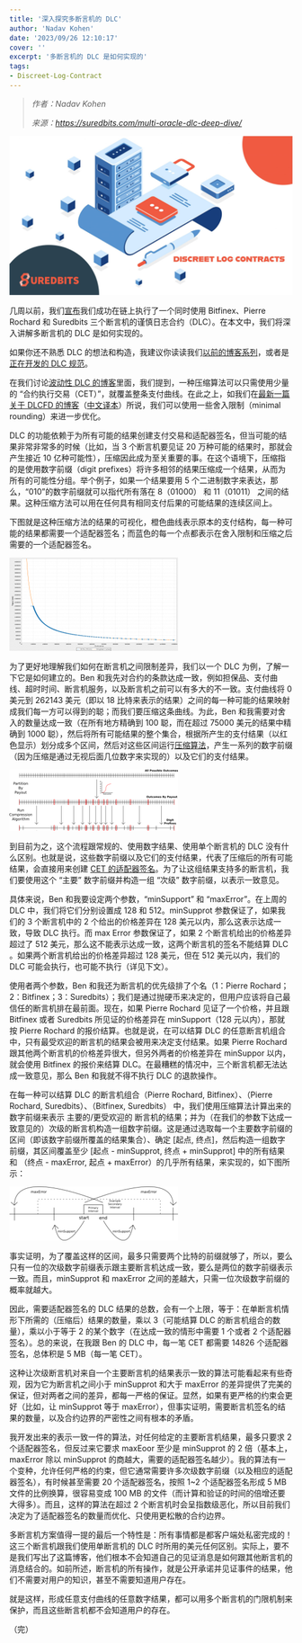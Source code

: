 ```yaml
---
title: '深入探究多断言机的 DLC'
author: 'Nadav Kohen'
date: '2023/09/26 12:10:17'
cover: ''
excerpt: '多断言机的 DLC 是如何实现的'
tags:
- Discreet-Log-Contract
---
```



> *作者：Nadav Kohen*
> 
> *来源：<https://suredbits.com/multi-oracle-dlc-deep-dive/>*



![Discreet Log Contracts](../images/multi-oracle-dlc-deep-dive/Discreet-Log-Contracts_1200x675-scaled.jpg)

几周以前，我们[宣布](https://suredbits.com/settlement-of-first-multi-oracle-dlc/)我们成功在链上执行了一个同时使用 Bitfinex、Pierre Rochard 和 Suredbits 三个断言机的谨慎日志合约（DLC）。在本文中，我们将深入讲解多断言机的 DLC 是如何实现的。

如果你还不熟悉 DLC 的想法和构造，我建议你读读我们[以前的博客系列](https://suredbits.com/discreet-log-contracts-part-2-how-they-work-adaptor-version/)，或者是[正在开发的 DLC 规范](https://github.com/discreetlogcontracts/dlcspecs)。

在我们讨论[波动性 DLC 的博客](https://suredbits.com/settlement-of-volatility-dlc/)里面，我们提到，一种压缩算法可以只需使用少量的 “合约执行交易（CET）”，就覆盖整条支付曲线。在此之上，如我们在[最新一篇关于 DLCFD 的博客](https://suredbits.com/settlement-of-dlcfd/)（[中文译本](https://www.btcstudy.org/2022/08/07/settlement-of-dlcfd/)）所说，我们可以使用一些舍入限制（minimal rounding）来进一步优化。

DLC 的功能依赖于为所有可能的结果创建支付交易和适配器签名，但当可能的结果非常非常多的时候（比如，当 3 个断言机要见证 20 万种可能的结果时，那就会产生接近 10 亿种可能性），压缩因此成为至关重要的事。在这个语境下，压缩指的是使用数字前缀（digit prefixes）将许多相邻的结果压缩成一个结果，从而为所有的可能性分组。举个例子，如果一个结果要用 5 个二进制数字来表达，那么，“010”的数字前缀就可以指代所有落在 8（01000） 和 11（01011） 之间的结果。这种压缩方法可以用在任何具有相同支付后果的可能结果的连续区间上。

下图就是这种压缩方法的结果的可视化，橙色曲线表示原本的支付结构，每一种可能的结果都需要一个适配器签名；而蓝色的每一个点都表示在舍入限制和压缩之后需要的一个适配器签名。

![img](../images/multi-oracle-dlc-deep-dive/CFD3-300x166.png)

为了更好地理解我们如何在断言机之间限制差异，我们以一个 DLC 为例，了解一下它是如何建立的。Ben 和我先对合约的条款达成一致，例如担保品、支付曲线、超时时间、断言机服务，以及断言机之前可以有多大的不一致。支付曲线将 0 美元到 262143 美元（即以 18 比特来表示的结果）之间的每一种可能的结果映射成我们每一方可以得到的聪；而我们要压缩这条曲线。为此，Ben 和我需要对舍入的数量达成一致（在所有地方精确到 100 聪，而在超过 75000 美元的结果中精确到 1000 聪），然后将所有可能结果的整个集合，根据所产生的支付结果（以红色显示）划分成多个区间，然后对这些区间运行[压缩算法](https://github.com/discreetlogcontracts/dlcspecs/blob/898e81a23c30ac4bc66209b20697e76e4a1da7bd/CETCompression.md)，产生一系列的数字前缀（因为压缩是通过无视后面几位数字来实现的）以及它们的支付结果。

![img](../images/multi-oracle-dlc-deep-dive/DLCCompressionTopOnly-300x109.png)

到目前为之，这个流程跟常规的、使用数字结果、使用单个断言机的 DLC 没有什么区别。也就是说，这些数字前缀以及它们的支付结果，代表了压缩后的所有可能结果，会直接用来创建 [CET 的适配器签名](https://suredbits.com/discreet-log-contracts-part-2-how-they-work-adaptor-version/)。为了让这组结果支持多的断言机，我们要使用这个 “主要” 数字前缀并构造一组 “次级” 数字前缀，以表示一致意见。

具体来说，Ben 和我要设定两个参数，“minSupport” 和 “maxError”。在上周的 DLC 中，我们将它们分别设置成 128 和 512。minSupprot 参数保证了，如果我们的 3 个断言机中的 2 个给出的价格差异在 128 美元以内，那么这表示达成一致，导致 DLC 执行。而 max Error 参数保证了，如果 2 个断言机给出的价格差异超过了 512 美元，那么这不能表示达成一致，这两个断言机的签名不能结算 DLC 。如果两个断言机给出的价格差异超过 128 美元，但在 512 美元以内，我们的 DLC 可能会执行，也可能不执行（详见下文）。

使用者两个参数，Ben 和我还为断言机的优先级排了个名（1：Pierre Rochard；2：Bitfinex；3：Suredbits）；我们是通过抛硬币来决定的，但用户应该将自己最信任的断言机排在最前面。现在，如果 Pierre Rochard 见证了一个价格，并且跟 Bitfinex 或者 Suredbits 所见证的价格差异在 minSupport（128 元以内），那就按 Pierre Rochard 的报价结算。也就是说，在可以结算 DLC 的任意断言机组合中，只有最受欢迎的断言机的结果会被用来决定支付结果。如果 Pierre Rochard 跟其他两个断言机的价格差异很大，但另外两者的价格差异在 minSuppor 以内，就会使用 Bitfinex 的报价来结算 DLC。在最糟糕的情况中，三个断言机都无法达成一致意见，那么 Ben 和我就不得不执行 DLC 的退款操作。

在每一种可以结算 DLC 的断言机组合（Pierre Rochard, Bitfinex）、（Pierre Rochard, Suredbits）、（Bitfinex, Suredbits） 中，我们使用压缩算法计算出来的数字前缀来表示 主要的/更受欢迎的 断言机的结果；并为（在我们的参数下达成一致意见的）次级的断言机构造一组数字前缀。这是通过选取每一个主要数字前缀的区间（即该数字前缀所覆盖的结果集合）、确定 [起点, 终点]，然后构造一组数字前缀，其区间覆盖至少 [起点 - minSupprot, 终点 + minSupprot] 中的所有结果和 （终点 - maxError, 起点 + maxError）的几乎所有结果，来实现的，如下图所示：

![img](../images/multi-oracle-dlc-deep-dive/SecondaryDLCOracle-300x96.png)

事实证明，为了覆盖这样的区间，最多只需要两个比特的前缀就够了，所以，要么只有一位的次级数字前缀表示跟主要断言机达成一致，要么是两位的数字前缀表示一致。而且，minSupprot 和 maxError 之间的差越大，只需一位次级数字前缀的概率就越大。

因此，需要适配器签名的 DLC 结果的总数，会有一个上限，等于：在单断言机情形下所需的（压缩后）结果的数量，乘以 3（可能结算 DLC 的断言机组合的数量），乘以小于等于 2 的某个数字（在达成一致的情形中需要 1 个或者 2 个适配器签名）。总的来说，在我跟 Ben 的 DLC 中，每一笔 CET 都需要 14826 个适配器签名，总体积是 5 MB（每一笔 CET）。

这种让次级断言机对来自一个主要断言机的结果表示一致的算法可能看起来有些奇观，因为它为断言机之间小于 minSupprot 和大于 maxError 的差异提供了完美的保证，但对两者之间的差异，都每一严格的保证。显然，如果有更严格的约束会更好（比如，让 minSupprot 等于 maxError），但事实证明，需要断言机签名的结果的数量，以及合约边界的严密性之间有根本的矛盾。

我开发出来的表示一致一件的算法，对任何给定的主要断言机结果，最多只要求 2 个适配器签名，但反过来它要求 maxEoor 至少是 minSupprot 的 2 倍（基本上，maxError  除以 minSupprot 的商越大，需要的适配器签名越少）。我的算法有一个变种，允许任何严格的约束，但它通常需要许多次级数字前缀（以及相应的适配器签名），有时候甚至需要 20 个适配器签名，按照 1~2 个适配器签名形成 5 MB 文件的比例换算，很容易变成 100 MB 的文件（而计算和验证的时间的倍增还要大得多）。而且，这样的算法在超过 2 个断言机时会呈指数级恶化，所以目前我们决定为了适配器签名的数量而优化、只使用更松散的合约边界。

多断言机方案值得一提的最后一个特性是：所有事情都是都客户端处私密完成的！这三个断言机跟我们使用单断言机的 DLC 时所用的美元任何区别。实际上，要不是我们写出了这篇博客，他们根本不会知道自己的见证消息是如何跟其他断言机的消息结合的。如前所述，断言机的所有操作，就是公开承诺并见证事件的结果，他们不需要对用户的知识，甚至不需要知道用户存在。

就是这样，形成任意支付曲线的任意数字结果，都可以用多个断言机的门限机制来保护，而且这些断言机都不会知道用户的存在。

（完）
